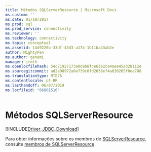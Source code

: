 ```yaml
---
title: Métodos SQLServerResource | Microsoft Docs
ms.custom: ''
ms.date: 01/19/2017
ms.prod: sql
ms.prod_service: connectivity
ms.reviewer: ''
ms.technology: connectivity
ms.topic: conceptual
ms.assetid: 14d9226b-33df-43d3-a174-1b11ba43ab2e
author: MightyPen
ms.author: genemi
manager: jroth
ms.openlocfilehash: 54c71927173a0dab8fce6362ca4aea45a328112e
ms.sourcegitcommit: ad2e98972a0e739c0fd2038ef4a030265f0ee788
ms.translationtype: MTE75
ms.contentlocale: pt-BR
ms.lasthandoff: 06/07/2019
ms.locfileid: "66801516"
---
```

# <a name="sqlserverresource-methods"></a>Métodos SQLServerResource
[!INCLUDE[Driver_JDBC_Download](../../../includes/driver_jdbc_download.md)]

  Para obter informações sobre os membros de [SQLServerResource](../../../connect/jdbc/reference/sqlserverresource-class.md), consulte [membros de SQLServerResource](../../../connect/jdbc/reference/sqlserverresource-members.md).  
  
  
